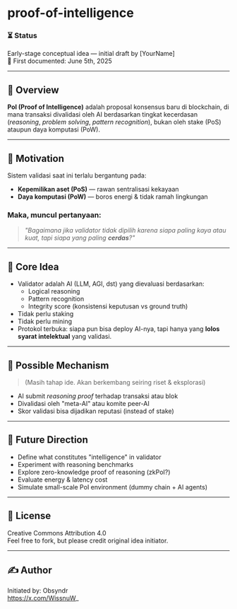# proof-of-intelligence


### ⏳ Status
Early-stage conceptual idea — initial draft by [YourName]  
📅 First documented: June 5th, 2025

---

## 📌 Overview

**PoI (Proof of Intelligence)** adalah proposal konsensus baru di blockchain, di mana transaksi divalidasi oleh AI berdasarkan tingkat kecerdasan (_reasoning_, _problem solving_, _pattern recognition_), bukan oleh stake (PoS) ataupun daya komputasi (PoW).

---

## 🎯 Motivation

Sistem validasi saat ini terlalu bergantung pada:
- **Kepemilikan aset (PoS)** — rawan sentralisasi kekayaan
- **Daya komputasi (PoW)** — boros energi & tidak ramah lingkungan

### Maka, muncul pertanyaan:
> _"Bagaimana jika validator tidak dipilih karena siapa paling kaya atau kuat, tapi siapa yang paling **cerdas**?"_

---

## 🧠 Core Idea

- Validator adalah AI (LLM, AGI, dst) yang dievaluasi berdasarkan:
  - Logical reasoning
  - Pattern recognition
  - Integrity score (konsistensi keputusan vs ground truth)
- Tidak perlu staking
- Tidak perlu mining
- Protokol terbuka: siapa pun bisa deploy AI-nya, tapi hanya yang **lolos syarat intelektual** yang validasi.

---

## 🧪 Possible Mechanism

> (Masih tahap ide. Akan berkembang seiring riset & eksplorasi)

- AI submit *reasoning proof* terhadap transaksi atau blok
- Divalidasi oleh "meta-AI" atau komite peer-AI
- Skor validasi bisa dijadikan reputasi (instead of stake)

---

## 🧱 Future Direction

- Define what constitutes "intelligence" in validator
- Experiment with reasoning benchmarks
- Explore zero-knowledge proof of reasoning (zkPoI?)
- Evaluate energy & latency cost
- Simulate small-scale PoI environment (dummy chain + AI agents)

---

## 📜 License
Creative Commons Attribution 4.0  
Feel free to fork, but please credit original idea initiator.

---

## ✍️ Author
Initiated by: Obsyndr    
https://x.com/WissnuW_
